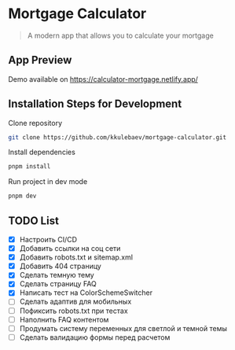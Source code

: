 # Mortgage Calculator

> A modern app that allows you to calculate your mortgage

## App Preview

Demo available on https://calculator-mortgage.netlify.app/

## Installation Steps for Development

Clone repository

```sh
git clone https://github.com/kkulebaev/mortgage-calculator.git
```

Install dependencies

```sh
pnpm install
```

Run project in dev mode

```sh
pnpm dev
```

## TODO List

- [x] Настроить CI/CD
- [x] Добавить ссылки на соц сети
- [x] Добавить robots.txt и sitemap.xml
- [x] Добавить 404 страницу
- [x] Сделать темную тему
- [x] Сделать страницу FAQ
- [x] Написать тест на ColorSchemeSwitcher
- [ ] Сделать адаптив для мобильных
- [ ] Пофиксить robots.txt при тестах
- [ ] Наполнить FAQ контентом
- [ ] Продумать систему переменных для светлой и темной темы
- [ ] Сделать валидацию формы перед расчетом
